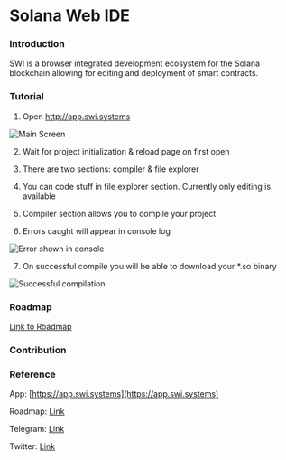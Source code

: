   

# Solana Web IDE

### Introduction  

SWI is a browser integrated development ecosystem for the Solana blockchain allowing for editing and deployment of smart contracts.

### Tutorial

1. Open http://app.swi.systems

![Main Screen](https://i.imgur.com/ledwUbc.png)

2.  Wait for project initialization & reload page on first open

3.  There are two sections: compiler & file explorer

4.  You can code stuff in file explorer section. Currently only editing is available

5.  Compiler section allows you to compile your project

6.  Errors caught will appear in console log

![Error shown in console](https://i.imgur.com/sz4FzRd.png)

7.  On successful compile you will be able to download your *.so binary  

![Successful compilation](https://i.imgur.com/leSKNju.png)

### Roadmap

[Link to Roadmap](https://www.dropbox.com/s/i7pd4voamislyup/Solana%20Web%20IDE_2%402x.png)

### Contribution

### Reference

App: [https://app.swi.systems](https://app.swi.systems)

Roadmap: [Link](https://www.dropbox.com/s/i7pd4voamislyup/Solana%20Web%20IDE_2%402x.png)

Telegram: [Link](https://t.me/solanaide)

Twitter: [Link](https://twitter.com/SolanaWebIDE)